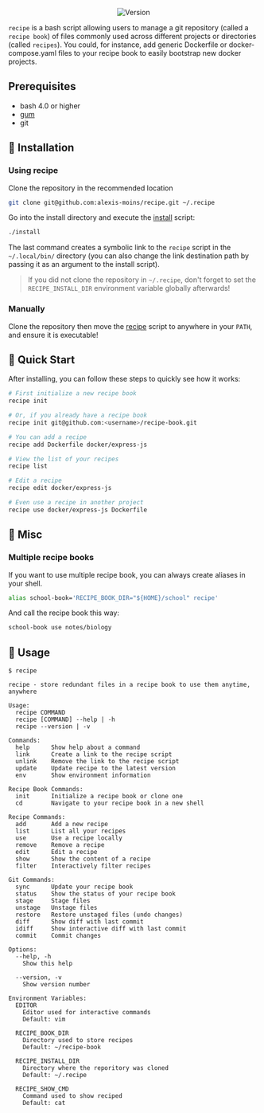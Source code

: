 
<div align='center'>

![Version](https://img.shields.io/badge/version-1.6.0-blue.svg)

</div>

`recipe` is a bash script allowing users to manage a git repository (called a `recipe book`) of files commonly used across different projects or directories (called `recipes`). You could, for instance, add generic Dockerfile or docker-compose.yaml files to your recipe book to easily bootstrap new docker projects.

## Prerequisites

- bash 4.0 or higher
- [gum](https://github.com/charmbracelet/gum)
- git


## 🧰 Installation

### Using recipe

Clone the repository in the recommended location
```bash
git clone git@github.com:alexis-moins/recipe.git ~/.recipe
```

Go into the install directory and execute the [install](install) script:
```bash
./install
```

The last command creates a symbolic link to the `recipe` script in the `~/.local/bin/` directory (you can also change the link destination path by passing it as an argument to the install script).

> If you did not clone the repository in `~/.recipe`, don't forget to set the `RECIPE_INSTALL_DIR` environment variable globally afterwards!

### Manually

Clone the repository then move the [recipe](recipe) script to anywhere in your `PATH`, and ensure it is executable!

## 🌱 Quick Start

After installing, you can follow these steps to quickly see how it works:

```bash
# First initialize a new recipe book
recipe init

# Or, if you already have a recipe book
recipe init git@github.com:<username>/recipe-book.git

# You can add a recipe
recipe add Dockerfile docker/express-js

# View the list of your recipes
recipe list

# Edit a recipe
recipe edit docker/express-js

# Even use a recipe in another project
recipe use docker/express-js Dockerfile
```

## 🥘 Misc

### Multiple recipe books

If you want to use multiple recipe book, you can always create aliases in your shell.
```bash
alias school-book='RECIPE_BOOK_DIR="${HOME}/school" recipe'
```

And call the recipe book this way:
```bash
school-book use notes/biology
```

## 🚦 Usage

```
$ recipe

recipe - store redundant files in a recipe book to use them anytime, anywhere

Usage:
  recipe COMMAND
  recipe [COMMAND] --help | -h
  recipe --version | -v

Commands:
  help      Show help about a command
  link      Create a link to the recipe script
  unlink    Remove the link to the recipe script
  update    Update recipe to the latest version
  env       Show environment information

Recipe Book Commands:
  init      Initialize a recipe book or clone one
  cd        Navigate to your recipe book in a new shell

Recipe Commands:
  add       Add a new recipe
  list      List all your recipes
  use       Use a recipe locally
  remove    Remove a recipe
  edit      Edit a recipe
  show      Show the content of a recipe
  filter    Interactively filter recipes

Git Commands:
  sync      Update your recipe book
  status    Show the status of your recipe book
  stage     Stage files
  unstage   Unstage files
  restore   Restore unstaged files (undo changes)
  diff      Show diff with last commit
  idiff     Show interactive diff with last commit
  commit    Commit changes

Options:
  --help, -h
    Show this help

  --version, -v
    Show version number

Environment Variables:
  EDITOR
    Editor used for interactive commands
    Default: vim

  RECIPE_BOOK_DIR
    Directory used to store recipes
    Default: ~/recipe-book

  RECIPE_INSTALL_DIR
    Directory where the reporitory was cloned
    Default: ~/.recipe

  RECIPE_SHOW_CMD
    Command used to show reciped
    Default: cat
```
